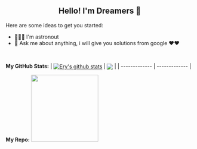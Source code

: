 <h2 align="center">Hello! I'm Dreamers 👋 </h2>

Here are some ideas to get you started:

- 🚀👨‍🚀 I'm astronout
- 💬 Ask me about anything, i will give you solutions from google ❤❤️

</br>

**My GitHub Stats:**
| <a href="https://github.com/eryansari/eryansari"><img align="center" src="https://github-readme-stats.vercel.app/api?username=eryansari&show_icons=true&include_all_commits=true&theme=radical&hide_border=true" alt="Ery's github stats" /></a> | <a href="https://github.com/eryansari/eryansari"><img align="center" src="https://github-readme-stats.vercel.app/api/top-langs/?username=eryansari&layout=compact&theme=radical&hide_border=true" /></a> |
| ------------- | ------------- |

**My Repo:**
<a href="https://github.com/eryansari/eryansari" align="center"><img height="180em" src="https://github-readme-stats.vercel.app/api/pin/?username=eryansari&repo=gocommerce&show_owner=true&layout=compact&theme=radical" /></a>
